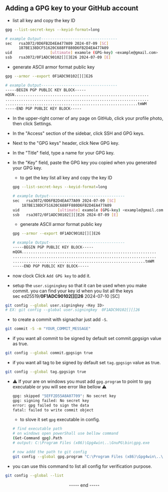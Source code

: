 ## Adding a GPG key to your GitHub account

- list all key and copy the key ID
```bash
gpg --list-secret-keys --keyid-format=long

```

```bash
# example Output----------------------------------
sec   rsa3072/0D6FB2D4EA477A09 2024-07-09 [SC]
      187BE138DCF51620C688FF880D6FB2D4EA477A09
uid                 [ultimate] examole (GPG-key) <example@gmail.com>
ssb   rsa3072/0F1ADC90102[][]E26 2024-07-09 [E]

```
- generate ASCII armor format public key
```bash
gpg --armor --export 0F1ADC90102[][]E26
```

```bash
# example Output----------------------------------
-----BEGIN PGP PUBLIC KEY BLOCK-----
mQGN............................................................
................................................................
...........................................................tmWM
-----END PGP PUBLIC KEY BLOCK-----
```

- In the upper-right corner of any page on GitHub, click your profile photo, then click Settings.
- In the "Access" section of the sidebar, click  SSH and GPG keys.
- Next to the "GPG keys" header, click New GPG key.
- In the "Title" field, type a name for your GPG key.
- In the "Key" field, paste the GPG key you copied when you generated your GPG key.
    - to get the key list all key and copy the key ID
    ```bash
    gpg --list-secret-keys --keyid-format=long

    ```

    ```bash
    # example Output----------------------------------
    sec   rsa3072/0D6FB2D4EA477A09 2024-07-09 [SC]
        187BE138DCF51620C688FF880D6FB2D4EA477A09
    uid                 [ultimate] examole (GPG-key) <example@gmail.com>
    ssb   rsa3072/0F1ADC90102[][]E26 2024-07-09 [E]

    ```
    - generate ASCII armor format public key
    ```bash
    gpg --armor --export 0F1ADC90102[][]E26
    ```

    ```bash
    # example Output----------------------------------
    -----BEGIN PGP PUBLIC KEY BLOCK-----
    mQGN............................................................
    ................................................................
    ...........................................................tmWM
    -----END PGP PUBLIC KEY BLOCK-----
    ```
- now clock Click `Add GPG key` to add it.


- setup the `user.signingkey` so that it can be used when you make commit. you can find your key id when you list all the keys 
</br>sec   ed25519/**0F1ADC90102[][]26** 2024-07-10 [SC]

```bash
git config --global user.signingkey <Key ID>
# EX: git config --global user.signingkey  0F1ADC90102[][]26

```
 - to create a commit with signachar just add `-S`.

 ```bash
git commit -S -m "YOUR_COMMIT_MESSAGE"

```

- if you want  all commit to be signed by default set commit.gpgsign  value as true.

```bash
git config --global commit.gpgsign true
```
- if you want  all tag to be signed by default set `tag.gpgsign`  value as true.
```bash
git config --global tag.gpgsign true
```

- ⚠️ If your are on windows you must add `gpg.program` to point to `gpg` executable or you will see error like bellow ⚠️

    ```bash
    gpg: skipped "5EFF2D55A8A07709": No secret key
    gpg: signing failed: No secret key
    error: gpg failed to sign the data
    fatal: failed to write commit object
    ```
    - to slove it set  `gpg` executable in config. 
    ```bash
    # find executable path
    # on windows open powerShall use bellow command
    (Get-Command gpg).Path
    # output: C:\Program Files (x86)\Gpg4win\..\GnuPG\bin\gpg.exe

    # now addd the path to git config
    git config --global gpg.program "C:\Program Files (x86)\Gpg4win\..\GnuPG\bin\gpg.exe"
    ```

- you can use this command to list all config for verification purpose.

```bash
git config --global --list
```

<p align="center">
 ----- end -----
</p>